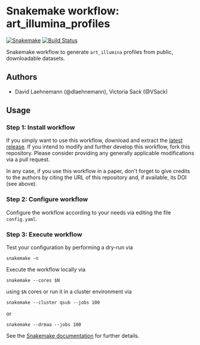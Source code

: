 # Snakemake workflow: art_illumina_profiles

[![Snakemake](https://img.shields.io/badge/snakemake-≥5.3.0-brightgreen.svg)](https://snakemake.bitbucket.io)
[![Build Status](https://travis-ci.org/snakemake-workflows/art_illumina_profiles.svg?branch=master)](https://travis-ci.org/snakemake-workflows/art_illumina_profiles)

Snakemake workflow to generate `art_illumina` profiles from public, downloadable datasets.

## Authors

* David Laehnemann (@dlaehnemann), Victoria Sack (@VSack)

## Usage

### Step 1: Install workflow

If you simply want to use this workflow, download and extract the [latest release](https://github.com/snakemake-workflows/art_illumina_profiles/releases).
If you intend to modify and further develop this workflow, fork this repository. Please consider providing any generally applicable modifications via a pull request.

In any case, if you use this workflow in a paper, don't forget to give credits to the authors by citing the URL of this repository and, if available, its DOI (see above).

### Step 2: Configure workflow

Configure the workflow according to your needs via editing the file `config.yaml`.

### Step 3: Execute workflow

Test your configuration by performing a dry-run via

    snakemake -n

Execute the workflow locally via

    snakemake --cores $N

using `$N` cores or run it in a cluster environment via

    snakemake --cluster qsub --jobs 100

or

    snakemake --drmaa --jobs 100

See the [Snakemake documentation](https://snakemake.readthedocs.io) for further details.
